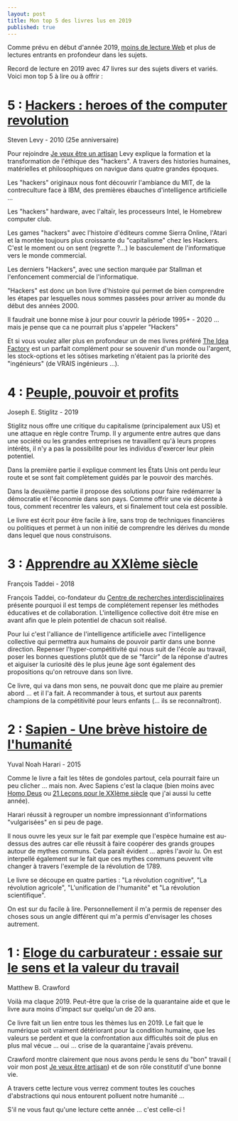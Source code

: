 ```yaml
---
layout: post
title: Mon top 5 des livres lus en 2019
published: true
---
```


Comme prévu en début d'année 2019, [moins de lecture Web](https://www.jsalmon.net/recap-lecture-web-2017-2018/) et plus de lectures entrants en profondeur dans les sujets.

Record de lecture en 2019 avec 47 livres sur des sujets divers et variés. 
Voici mon top 5 à lire ou à offrir : 

# 5 : [Hackers : heroes of the computer revolution](https://www.amazon.com/Hackers-Computer-Revolution-Steven-Levy/dp/1449388396)
Steven Levy - 2010 (25e anniversaire)

Pour rejoindre [Je veux être un artisan](https://www.jsalmon.net/je-veux-etre-artisan/) Levy explique la formation et la transformation de l'éthique des "hackers". A travers des histories humaines, matérielles et philosophiques on navigue dans quatre grandes époques. 

Les "hackers" originaux nous font découvrir l'ambiance du  MIT, de la contreculture face à IBM, des premières ébauches d'intelligence artificielle ...

Les "hackers" hardware, avec l'altaïr, les processeurs Intel, le Homebrew computer club.

Les games "hackers" avec l'histoire d'éditeurs comme Sierra Online, l'Atari et la montée toujours plus croissante du "capitalisme" chez les Hackers. C'est le moment ou on sent (regrette ?...) le basculement de l'informatique vers le monde commercial.

Les derniers "Hackers", avec une section marquée par Stallman et l'enfoncement commercial de l'informatique.

"Hackers" est donc un bon livre d'histoire qui permet de bien comprendre les étapes par lesquelles nous sommes passées pour arriver au monde du début des années 2000. 

Il faudrait une bonne mise à jour pour couvrir la période 1995+ - 2020 ... mais je pense que ca ne pourrait plus s'appeler "Hackers"

Et si vous voulez aller plus en profondeur un de mes livres préféré [The Idea Factory](https://www.amazon.fr/Idea-Factory-Great-American-Innovation/dp/0143122797) est un parfait complément pour se souvenir d'un monde ou l'argent, les stock-options et les sôtises marketing n'étaient pas la priorité des "ingénieurs" (de VRAIS ingénieurs ...).


# 4 : [Peuple, pouvoir et profits](https://www.amazon.fr/Peuple-pouvoir-profits-Joseph-Stiglitz/dp/B07Q47ZHS2)
Joseph E. Stiglitz - 2019

Stiglitz nous offre une critique du capitalisme (principalement aux US) et une attaque en règle contre Trump. Il y argumente entre autres que dans une société ou les grandes entreprises ne travaillent qu'à leurs propres intérêts, il n'y a pas la possibilité pour les individus d'exercer leur plein potentiel.

Dans la première partie il explique comment les États Unis ont perdu leur route et se sont fait complètement guidés par le pouvoir des marchés.

Dans la deuxième partie il propose des solutions pour faire redémarrer la démocratie et l'économie dans son pays. Comme offrir une vie décente à tous, comment recentrer les valeurs, et si finalement tout cela est possible.

Le livre est écrit pour être facile à lire, sans trop de techniques financières ou politiques et permet à un non initié de comprendre les dérives du monde dans lequel que nous construisons.

# 3 : [Apprendre au XXIème siècle](https://www.amazon.fr/Apprendre-XXIe-si%C3%A8cle-Fran%C3%A7ois-Taddei/dp/2702163424)
François Taddei - 2018

François Taddei, co-fondateur du [Centre de recherches interdisciplinaires](https://www.cri-paris.org/en) présente pourquoi il est temps de complétement repenser les méthodes éducatives et de collaboration. L'intelligence collective doit être mise en avant afin que le plein potentiel de chacun soit réalisé.

Pour lui c'est l'alliance de l'intelligence artificielle avec l'intelligence collective qui permettra aux humains de pouvoir partir dans une bonne direction. Repenser l'hyper-compétitivité qui nous suit de l'école au travail, poser les bonnes questions plutôt que de se "farcir" de la réponse d'autres et aiguiser la curiosité dès le plus jeune âge sont également des propositions qu'on retrouve dans son livre.

Ce livre, qui va dans mon sens, ne pouvait donc que me plaire au premier abord ... et il l'a fait. A recommander à tous, et surtout aux parents champions de la compétitivité pour leurs enfants (... ils se reconnaîtront).

# 2 : [Sapien - Une brève histoire de l'humanité](https://www.amazon.fr/Sapiens-Une-br%C3%A8ve-histoire-lhumanit%C3%A9/dp/2226257012)
Yuval Noah Harari - 2015

Comme le livre a fait les têtes de gondoles partout, cela pourrait faire un peu clicher ... mais non. Avec Sapiens c'est la claque (bien moins avec [Homo Deus](https://www.amazon.fr/Homo-Deus-br%C3%A8ve-histoire-lavenir/dp/2226393870/) ou [21 Leçons pour le XXIème siècle](https://www.amazon.fr/21-Le%C3%A7ons-pour-XXI%C3%A8me-si%C3%A8cle/dp/2226436030/) que j'ai aussi lu cette année).

Harari réussit à regrouper un nombre impressionnant d'informations "vulgarisées" en si peu de page.

Il nous ouvre les yeux sur le fait par exemple que l'espèce humaine est au-dessus des autres car elle réussit à faire coopérer des grands groupes autour de mythes communs. Cela paraît évident ... après l'avoir lu. On est interpellé également sur le fait que ces mythes communs peuvent vite changer à travers l'exemple de la révolution de 1789.

Le livre se découpe en quatre parties : "La révolution cognitive", "La révolution agricole", "L'unification de l'humanité" et "La révolution scientifique".

On est sur du facile à lire. Personnellement il m'a permis de repenser des choses sous un angle différent qui m'a permis d'envisager les choses autrement.

# 1 : [Eloge du carburateur : essaie sur le sens et la valeur du travail](https://fr.wikipedia.org/wiki/%C3%89loge_du_carburateur)
Matthew B. Crawford

Voilà ma claque 2019. Peut-être que la crise de la quarantaine aide et que le livre aura moins d'impact sur quelqu'un de 20 ans.

Ce livre fait un lien entre tous les thèmes lus en 2019. Le fait que le numérique soit vraiment détériorant pour la condition humaine, que les valeurs se perdent et que la confrontation aux difficultés soit de plus en plus mal vécue ... oui ... crise de la quarantaine j'avais prévenu.

Crawford montre clairement que nous avons perdu le sens du "bon" travail ( voir mon post [Je veux être artisan](https://www.jsalmon.net/je-veux-etre-artisan/)) et de son rôle constitutif d'une bonne vie.

A travers cette lecture vous verrez comment toutes les couches d'abstractions qui nous entourent polluent notre humanité ...

S'il ne vous faut qu'une lecture cette année ... c'est celle-ci !


